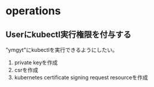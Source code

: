 # operations

## Userにkubectl実行権限を付与する

"ymgyt"にkubectlを実行できるようにしたい。

1. private keyを作成
2. csrを作成
3. kubernetes certificate signing request resourceを作成
